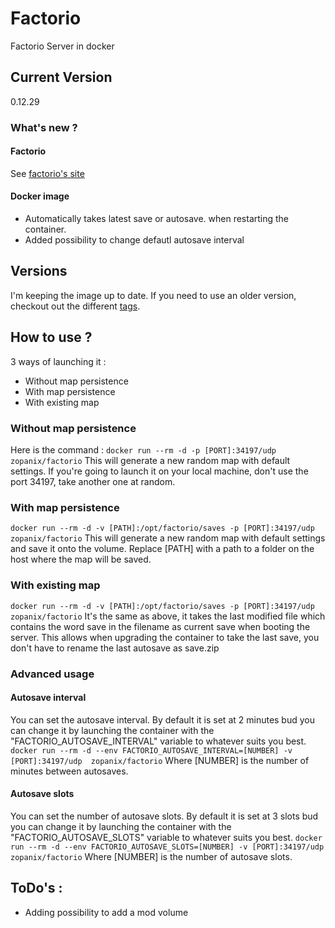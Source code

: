 Factorio
===== 
Factorio Server in docker

Current Version
-----
0.12.29
### What's new ?
#### Factorio
See [factorio's site](http://www.factorio.com)
#### Docker image
* Automatically takes latest save or autosave. when restarting the container.
* Added possibility to change defautl autosave interval

Versions
-----
I'm keeping the image up to date. If you need to use an older version, checkout out the different [tags](https://hub.docker.com/r/zopanix/factorio/tags/).

How to use ?
-----
3 ways of launching it :
* Without map persistence
* With map persistence
* With existing map

### Without map persistence
Here is the command :
`docker run --rm -d -p [PORT]:34197/udp zopanix/factorio`
This will generate a new random map with default settings.
If you're going to launch it on your local machine, don't use the port 34197, take another one at random.

### With map persistence
`docker run --rm -d -v [PATH]:/opt/factorio/saves -p [PORT]:34197/udp zopanix/factorio`
This will generate a new random map with default settings and save it onto the volume.
Replace [PATH] with a path to a folder on the host where the map will be saved.

### With existing map
`docker run --rm -d -v [PATH]:/opt/factorio/saves -p [PORT]:34197/udp zopanix/factorio`
It's the same as above, it takes the last modified file which contains the word save in the filename as current save when booting the server. This allows when upgrading the container to take the last save, you don't have to rename the last autosave as save.zip

### Advanced usage
#### Autosave interval
You can set the autosave interval. By default it is set at 2 minutes bud you can change it by launching the container with the "FACTORIO_AUTOSAVE_INTERVAL" variable to whatever suits you best.
`docker run --rm -d --env FACTORIO_AUTOSAVE_INTERVAL=[NUMBER] -v [PORT]:34197/udp  zopanix/factorio`
Where [NUMBER] is the number of minutes between autosaves. 
#### Autosave slots
You can set the number of autosave slots. By default it is set at 3 slots bud you can change it by launching the container with the "FACTORIO_AUTOSAVE_SLOTS" variable to whatever suits you best.
`docker run --rm -d --env FACTORIO_AUTOSAVE_SLOTS=[NUMBER] -v [PORT]:34197/udp  zopanix/factorio`
Where [NUMBER] is the number of autosave slots.  

ToDo's :
-----
* Adding possibility to add a mod volume
